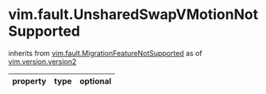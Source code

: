 vim.fault.UnsharedSwapVMotionNotSupported
=========================================
inherits from [vim.fault.MigrationFeatureNotSupported](docs/vim.fault.MigrationFeatureNotSupported.md)
as of [vim.version.version2](docs/vim.version.md)

| property | type | optional |
|:---------|:-----|:---------|
